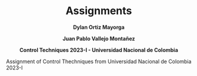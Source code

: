 <div align="center">
<h1> Assignments</h1> 
<p>
 
  **Dylan Ortiz Mayorga**
 
  **Juan Pablo Vallejo Montañez**
 
  **Control Techniques 2023-I - Universidad Nacional de Colombia**
</p>
 
</div>
Assignment of Control Thechniques from Universidad Nacional de Colombia 2023-I
